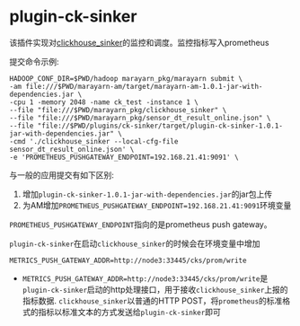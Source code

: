 # plugin-ck-sinker

该插件实现对[clickhouse_sinker](http://github.com/housepower/clickhouse_sinker)的监控和调度。监控指标写入prometheus

提交命令示例:

```
HADOOP_CONF_DIR=$PWD/hadoop marayarn_pkg/marayarn submit \
-am file:///$PWD/marayarn-am/target/marayarn-am-1.0.1-jar-with-dependencies.jar \
-cpu 1 -memory 2048 -name ck_test -instance 1 \
--file "file:///$PWD/marayarn_pkg/clickhouse_sinker" \
--file "file:///$PWD/marayarn_pkg/sensor_dt_result_online.json" \
--file "file://$PWD/plugins/ck-sinker/target/plugin-ck-sinker-1.0.1-jar-with-dependencies.jar" \
-cmd './clickhouse_sinker --local-cfg-file sensor_dt_result_online.json' \
-e 'PROMETHEUS_PUSHGATEWAY_ENDPOINT=192.168.21.41:9091' \
```

与一般的应用提交有如下区别:

1. 增加`plugin-ck-sinker-1.0.1-jar-with-dependencies.jar`的jar包上传
2. 为AM增加`PROMETHEUS_PUSHGATEWAY_ENDPOINT=192.168.21.41:9091`环境变量

`PROMETHEUS_PUSHGATEWAY_ENDPOINT`指向的是prometheus push gateway。

`plugin-ck-sinker`在启动`clickhouse_sinker`的时候会在环境变量中增加

```
METRICS_PUSH_GATEWAY_ADDR=http://node3:33445/cks/prom/write
```
- `METRICS_PUSH_GATEWAY_ADDR=http://node3:33445/cks/prom/write`是`plugin-ck-sinker`启动的http处理接口，用于接收`clickhouse_sinker`上报的指标数据.
`clickhouse_sinker`以普通的HTTP POST，将`prometheus`的标准格式的指标以标准文本的方式发送给`plugin-ck-sinker`即可

